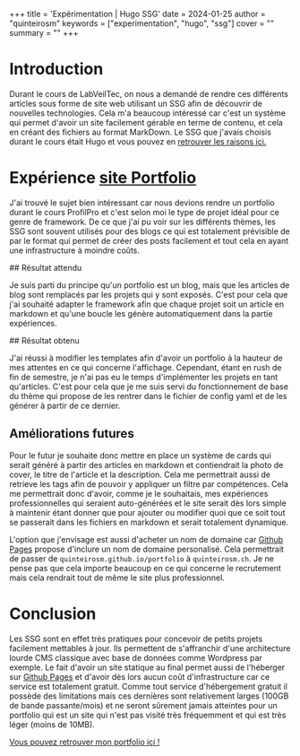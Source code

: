 +++
title = 'Expérimentation | Hugo SSG'
date = 2024-01-25
author = "quinteirosm"
keywords = ["experimentation", "hugo", "ssg"]
cover = ""
summary = ""
+++

# Introduction

Durant le cours de LabVeilTec, on nous a demandé de rendre ces différents articles sous forme de site web utilisant un SSG afin de découvrir de nouvelles technologies. Cela m'a beaucoup intéressé car c'est un système qui permet d'avoir un site facilement gérable en terme de contenu, et cela en créant des fichiers au format MarkDown. Le SSG que j'avais choisis durant le cours était Hugo et vous pouvez en [retrouver les raisons ici.](../readme/index.html)

# Expérience [site Portfolio](https://quinteirosm.github.io/portfolio)

J'ai trouvé le sujet bien intéressant car nous devions rendre un portfolio durant le cours ProfilPro et c'est selon moi le type de projet idéal pour ce genre de framework.
De ce que j'ai pu voir sur les différents thèmes, les SSG sont souvent utilisés pour des blogs ce qui est totalement prévisible de par le format qui permet de créer des posts facilement et tout cela en ayant une infrastructure à moindre coûts.

## Résultat attendu

Je suis parti du principe qu'un portfolio est un blog, mais que les articles de blog sont remplacés par les projets qui y sont exposés. C'est pour cela que j'ai souhaité adapter le framework afin que chaque projet soit un article en markdown et qu'une boucle les génère automatiquement dans la partie expériences.

## Résultat obtenu

J'ai réussi à modifier les templates afin d'avoir un portfolio à la hauteur de mes attentes en ce qui concerne l'affichage. Cependant, étant en rush de fin de semestre, je n'ai pas eu le temps d'implémenter les projets en tant qu'articles. C'est pour cela que je me suis servi du fonctionnement de base du thème qui propose de les rentrer dans le fichier de config yaml et de les générer à partir de ce dernier.

## Améliorations futures

Pour le futur je souhaite donc mettre en place un système de cards qui serait généré à partir des articles en markdown et contiendrait la photo de cover, le titre de l'article et la description. Cela me permettrait aussi de retrieve les tags afin de pouvoir y appliquer un filtre par compétences. Cela me permettrait donc d'avoir, comme je le souhaitais, mes expériences professionnelles qui seraient auto-générées et le site serait dès lors simple à maintenir étant donner que pour ajouter ou modifier quoi que ce soit tout se passerait dans les fichiers en markdown et serait totalement dynamique.

L'option que j'envisage est aussi d'acheter un nom de domaine car [Github Pages](https://pages.github.com/) propose d'inclure un nom de domaine personalisé. Cela permettrait de passer de `quinteirosm.github.io/portfolio` à `quinteirosm.ch`. Je ne pense pas que cela importe beaucoup en ce qui concerne le recrutement mais cela rendrait tout de même le site plus professionnel.

# Conclusion

Les SSG sont en effet très pratiques pour concevoir de petits projets facilement mettables à jour. Ils permettent de s'affranchir d'une architecture lourde CMS classique avec base de données comme Wordpress par exemple. Le fait d'avoir un site statique au final permet aussi de l'héberger sur [Github Pages](https://pages.github.com/) et d'avoir dès lors aucun coût d'infrastructure car ce service est totalement gratuit. Comme tout service d'hébergement gratuit il possède des limitations mais ces dernières sont relativement larges (100GB de bande passante/mois) et ne seront sûrement jamais atteintes pour un portfolio qui est un site qui n'est pas visité très fréquemment et qui est très léger (moins de 10MB).

[Vous pouvez retrouver mon portfolio ici !](https://quinteirosm.github.io/portfolio)
